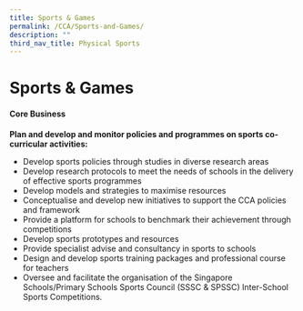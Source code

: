 ```yaml
---
title: Sports & Games
permalink: /CCA/Sports-and-Games/
description: ""
third_nav_title: Physical Sports
---
```


Sports &amp; Games
==============

#### Core Business  
<b>Plan and develop and monitor policies and programmes on sports co-curricular activities:</b>
*   Develop sports policies through studies in diverse research areas
*   Develop research protocols to meet the needs of schools in the delivery of effective sports programmes
*   Develop models and strategies to maximise resources
*   Conceptualise and develop new initiatives to support the CCA policies and framework
*   Provide a platform for schools to benchmark their achievement through competitions
*   Develop sports prototypes and resources
*   Provide specialist&nbsp;advise&nbsp;and consultancy in sports to schools
*   Design and develop sports training packages and professional course for teachers
*   Oversee and facilitate the organisation of the Singapore Schools/Primary Schools Sports Council (SSSC &amp; SPSSC) Inter-School Sports Competitions.